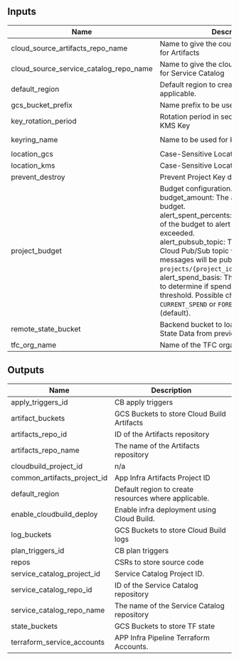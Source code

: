 <!-- BEGINNING OF PRE-COMMIT-TERRAFORM DOCS HOOK -->
## Inputs

| Name | Description | Type | Default | Required |
|------|-------------|------|---------|:--------:|
| cloud\_source\_artifacts\_repo\_name | Name to give the could source repository for Artifacts | `string` | n/a | yes |
| cloud\_source\_service\_catalog\_repo\_name | Name to give the cloud source repository for Service Catalog | `string` | n/a | yes |
| default\_region | Default region to create resources where applicable. | `string` | `"us-central1"` | no |
| gcs\_bucket\_prefix | Name prefix to be used for GCS Bucket | `string` | `"bkt"` | no |
| key\_rotation\_period | Rotation period in seconds to be used for KMS Key | `string` | `"7776000s"` | no |
| keyring\_name | Name to be used for KMS Keyring | `string` | `"sample-keyring"` | no |
| location\_gcs | Case-Sensitive Location for GCS Bucket | `string` | `"US"` | no |
| location\_kms | Case-Sensitive Location for KMS Keyring | `string` | `"us"` | no |
| prevent\_destroy | Prevent Project Key destruction. | `bool` | `true` | no |
| project\_budget | Budget configuration.<br>  budget\_amount: The amount to use as the budget.<br>  alert\_spent\_percents: A list of percentages of the budget to alert on when threshold is exceeded.<br>  alert\_pubsub\_topic: The name of the Cloud Pub/Sub topic where budget related messages will be published, in the form of `projects/{project_id}/topics/{topic_id}`.<br>  alert\_spend\_basis: The type of basis used to determine if spend has passed the threshold. Possible choices are `CURRENT_SPEND` or `FORECASTED_SPEND` (default). | <pre>object({<br>    budget_amount        = optional(number, 1000)<br>    alert_spent_percents = optional(list(number), [1.2])<br>    alert_pubsub_topic   = optional(string, null)<br>    alert_spend_basis    = optional(string, "FORECASTED_SPEND")<br>  })</pre> | `{}` | no |
| remote\_state\_bucket | Backend bucket to load Terraform Remote State Data from previous steps. | `string` | n/a | yes |
| tfc\_org\_name | Name of the TFC organization | `string` | `""` | no |

## Outputs

| Name | Description |
|------|-------------|
| apply\_triggers\_id | CB apply triggers |
| artifact\_buckets | GCS Buckets to store Cloud Build Artifacts |
| artifacts\_repo\_id | ID of the Artifacts repository |
| artifacts\_repo\_name | The name of the Artifacts repository |
| cloudbuild\_project\_id | n/a |
| common\_artifacts\_project\_id | App Infra Artifacts Project ID |
| default\_region | Default region to create resources where applicable. |
| enable\_cloudbuild\_deploy | Enable infra deployment using Cloud Build. |
| log\_buckets | GCS Buckets to store Cloud Build logs |
| plan\_triggers\_id | CB plan triggers |
| repos | CSRs to store source code |
| service\_catalog\_project\_id | Service Catalog Project ID. |
| service\_catalog\_repo\_id | ID of the Service Catalog repository |
| service\_catalog\_repo\_name | The name of the Service Catalog repository |
| state\_buckets | GCS Buckets to store TF state |
| terraform\_service\_accounts | APP Infra Pipeline Terraform Accounts. |

<!-- END OF PRE-COMMIT-TERRAFORM DOCS HOOK -->
